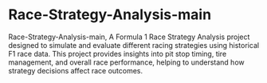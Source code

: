# Race-Strategy-Analysis-main
Race-Strategy-Analysis-main, A Formula 1 Race Strategy Analysis project designed to simulate and evaluate different racing strategies using historical F1 race data. This project provides insights into pit stop timing, tire management, and overall race performance, helping to understand how strategy decisions affect race outcomes.
